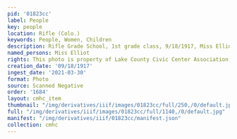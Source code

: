 ```yaml
---
pid: '01823cc'
label: People
key: people
location: Rifle (Colo.)
keywords: People, Women, Children
description: Rifle Grade School, 1st grade class, 9/18/1917, Miss Elliot - teacher
named_persons: Miss Elliot
rights: This photo is property of Lake County Civic Center Association.
creation_date: '09/18/1917'
ingest_date: '2021-03-30'
format: Photo
source: Scanned Negative
order: '1684'
layout: cmhc_item
thumbnail: "/img/derivatives/iiif/images/01823cc/full/250,/0/default.jpg"
full: "/img/derivatives/iiif/images/01823cc/full/1140,/0/default.jpg"
manifest: "/img/derivatives/iiif/01823cc/manifest.json"
collection: cmhc
---
```

